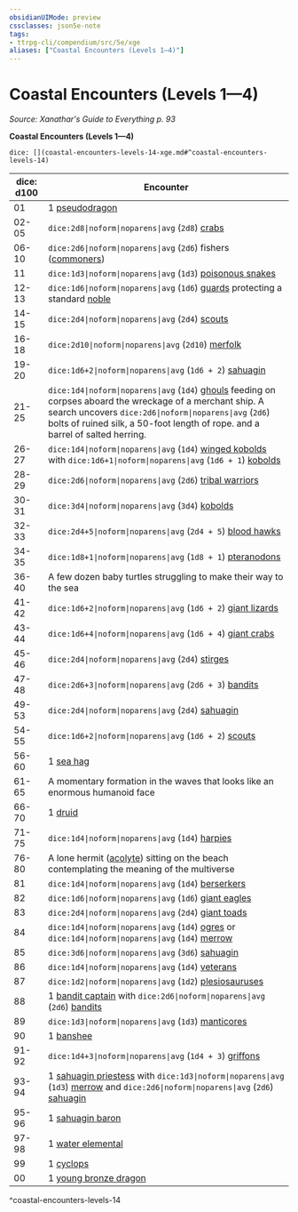 ```yaml
---
obsidianUIMode: preview
cssclasses: json5e-note
tags:
- ttrpg-cli/compendium/src/5e/xge
aliases: ["Coastal Encounters (Levels 1—4)"]
---
```

# Coastal Encounters (Levels 1—4)
*Source: Xanathar's Guide to Everything p. 93* 

**Coastal Encounters (Levels 1—4)**

`dice: [](coastal-encounters-levels-14-xge.md#^coastal-encounters-levels-14)`

| dice: d100 | Encounter |
|------------|-----------|
| 01 | 1 [pseudodragon](3-Mechanics/CLI/bestiary/dragon/pseudodragon.md) |
| 02-05 | `dice:2d8\|noform\|noparens\|avg` (`2d8`) [crabs](3-Mechanics/CLI/bestiary/beast/crab.md) |
| 06-10 | `dice:2d6\|noform\|noparens\|avg` (`2d6`) fishers ([commoners](3-Mechanics/CLI/bestiary/humanoid/commoner.md)) |
| 11 | `dice:1d3\|noform\|noparens\|avg` (`1d3`) [poisonous snakes](3-Mechanics/CLI/bestiary/beast/poisonous-snake.md) |
| 12-13 | `dice:1d6\|noform\|noparens\|avg` (`1d6`) [guards](3-Mechanics/CLI/bestiary/humanoid/guard.md) protecting a standard [noble](3-Mechanics/CLI/bestiary/humanoid/noble.md) |
| 14-15 | `dice:2d4\|noform\|noparens\|avg` (`2d4`) [scouts](3-Mechanics/CLI/bestiary/humanoid/scout.md) |
| 16-18 | `dice:2d10\|noform\|noparens\|avg` (`2d10`) [merfolk](3-Mechanics/CLI/bestiary/humanoid/merfolk.md) |
| 19-20 | `dice:1d6+2\|noform\|noparens\|avg` (`1d6 + 2`) [sahuagin](3-Mechanics/CLI/bestiary/humanoid/sahuagin.md) |
| 21-25 | `dice:1d4\|noform\|noparens\|avg` (`1d4`) [ghouls](3-Mechanics/CLI/bestiary/undead/ghoul.md) feeding on corpses aboard the wreckage of a merchant ship. A search uncovers `dice:2d6\|noform\|noparens\|avg` (`2d6`) bolts of ruined silk, a 50-foot length of rope. and a barrel of salted herring. |
| 26-27 | `dice:1d4\|noform\|noparens\|avg` (`1d4`) [winged kobolds](3-Mechanics/CLI/bestiary/humanoid/winged-kobold.md) with `dice:1d6+1\|noform\|noparens\|avg` (`1d6 + 1`) [kobolds](3-Mechanics/CLI/bestiary/humanoid/kobold.md) |
| 28-29 | `dice:2d6\|noform\|noparens\|avg` (`2d6`) [tribal warriors](3-Mechanics/CLI/bestiary/humanoid/tribal-warrior.md) |
| 30-31 | `dice:3d4\|noform\|noparens\|avg` (`3d4`) [kobolds](3-Mechanics/CLI/bestiary/humanoid/kobold.md) |
| 32-33 | `dice:2d4+5\|noform\|noparens\|avg` (`2d4 + 5`) [blood hawks](3-Mechanics/CLI/bestiary/beast/blood-hawk.md) |
| 34-35 | `dice:1d8+1\|noform\|noparens\|avg` (`1d8 + 1`) [pteranodons](3-Mechanics/CLI/bestiary/beast/pteranodon.md) |
| 36-40 | A few dozen baby turtles struggling to make their way to the sea |
| 41-42 | `dice:1d6+2\|noform\|noparens\|avg` (`1d6 + 2`) [giant lizards](3-Mechanics/CLI/bestiary/beast/giant-lizard.md) |
| 43-44 | `dice:1d6+4\|noform\|noparens\|avg` (`1d6 + 4`) [giant crabs](3-Mechanics/CLI/bestiary/beast/giant-crab.md) |
| 45-46 | `dice:2d4\|noform\|noparens\|avg` (`2d4`) [stirges](3-Mechanics/CLI/bestiary/beast/stirge.md) |
| 47-48 | `dice:2d6+3\|noform\|noparens\|avg` (`2d6 + 3`) [bandits](3-Mechanics/CLI/bestiary/humanoid/bandit.md) |
| 49-53 | `dice:2d4\|noform\|noparens\|avg` (`2d4`) [sahuagin](3-Mechanics/CLI/bestiary/humanoid/sahuagin.md) |
| 54-55 | `dice:1d6+2\|noform\|noparens\|avg` (`1d6 + 2`) [scouts](3-Mechanics/CLI/bestiary/humanoid/scout.md) |
| 56-60 | 1 [sea hag](3-Mechanics/CLI/bestiary/fey/sea-hag.md) |
| 61-65 | A momentary formation in the waves that looks like an enormous humanoid face |
| 66-70 | 1 [druid](3-Mechanics/CLI/bestiary/humanoid/druid.md) |
| 71-75 | `dice:1d4\|noform\|noparens\|avg` (`1d4`) [harpies](3-Mechanics/CLI/bestiary/monstrosity/harpy.md) |
| 76-80 | A lone hermit ([acolyte](3-Mechanics/CLI/bestiary/humanoid/acolyte.md)) sitting on the beach contemplating the meaning of the multiverse |
| 81 | `dice:1d4\|noform\|noparens\|avg` (`1d4`) [berserkers](3-Mechanics/CLI/bestiary/humanoid/berserker.md) |
| 82 | `dice:1d6\|noform\|noparens\|avg` (`1d6`) [giant eagles](3-Mechanics/CLI/bestiary/beast/giant-eagle.md) |
| 83 | `dice:2d4\|noform\|noparens\|avg` (`2d4`) [giant toads](3-Mechanics/CLI/bestiary/beast/giant-toad.md) |
| 84 | `dice:1d4\|noform\|noparens\|avg` (`1d4`) [ogres](3-Mechanics/CLI/bestiary/giant/ogre.md) or `dice:1d4\|noform\|noparens\|avg` (`1d4`) [merrow](3-Mechanics/CLI/bestiary/monstrosity/merrow.md) |
| 85 | `dice:3d6\|noform\|noparens\|avg` (`3d6`) [sahuagin](3-Mechanics/CLI/bestiary/humanoid/sahuagin.md) |
| 86 | `dice:1d4\|noform\|noparens\|avg` (`1d4`) [veterans](3-Mechanics/CLI/bestiary/humanoid/veteran.md) |
| 87 | `dice:1d2\|noform\|noparens\|avg` (`1d2`) [plesiosauruses](3-Mechanics/CLI/bestiary/beast/plesiosaurus.md) |
| 88 | 1 [bandit captain](3-Mechanics/CLI/bestiary/humanoid/bandit-captain.md) with `dice:2d6\|noform\|noparens\|avg` (`2d6`) [bandits](3-Mechanics/CLI/bestiary/humanoid/bandit.md) |
| 89 | `dice:1d3\|noform\|noparens\|avg` (`1d3`) [manticores](3-Mechanics/CLI/bestiary/monstrosity/manticore.md) |
| 90 | 1 [banshee](3-Mechanics/CLI/bestiary/undead/banshee.md) |
| 91-92 | `dice:1d4+3\|noform\|noparens\|avg` (`1d4 + 3`) [griffons](3-Mechanics/CLI/bestiary/monstrosity/griffon.md) |
| 93-94 | 1 [sahuagin priestess](3-Mechanics/CLI/bestiary/humanoid/sahuagin-priestess.md) with `dice:1d3\|noform\|noparens\|avg` (`1d3`) [merrow](3-Mechanics/CLI/bestiary/monstrosity/merrow.md) and `dice:2d6\|noform\|noparens\|avg` (`2d6`) [sahuagin](3-Mechanics/CLI/bestiary/humanoid/sahuagin.md) |
| 95-96 | 1 [sahuagin baron](3-Mechanics/CLI/bestiary/humanoid/sahuagin-baron.md) |
| 97-98 | 1 [water elemental](3-Mechanics/CLI/bestiary/elemental/water-elemental.md) |
| 99 | 1 [cyclops](3-Mechanics/CLI/bestiary/giant/cyclops.md) |
| 00 | 1 [young bronze dragon](3-Mechanics/CLI/bestiary/dragon/young-bronze-dragon.md) |
^coastal-encounters-levels-14
